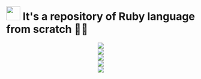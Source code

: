 # <img src="https://cdn.worldvectorlogo.com/logos/ruby.svg" height="37"> It's a repository of Ruby language from scratch 💎🔢

<div align="center"><a href="https://github.com/IsaacAlves7/ruby-programming"><img src="https://www.bacancytechnology.com/blog/wp-content/uploads/2017/05/Banner.jpg"></a></div>
<div align="center"><a href="https://github.com/IsaacAlves7/ruby-programming"><img src="https://techwynd.com/system/blog_posts/covers/000/000/004/original/ruby-on-rails.jpg?1482447851"></a></div>
<div align="center"><a href="https://github.com/IsaacAlves7/ruby-programming"><img src="https://www.bacancytechnology.com/blog/wp-content/uploads/2019/12/banner.jpg"></a></div>
<div align="center"><a href="https://github.com/IsaacAlves7/ruby-programming"><img src="https://www.mobiloitte.com/images/ruby-on-rails-banner.png"></a></div>
<div align="center"><a href="https://github.com/IsaacAlves7/ruby-programming"><img src="https://www.ruby-toolbox.com/assets/startpage/main-7ad955b6ad6dee9fb7c7bc56ad1a9c00bbfe8ae0f0ddaeacb233f5e32727c7e3.png"></a></div>




